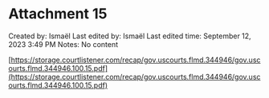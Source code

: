 # Attachment 15

Created by: Ismaël 
Last edited by: Ismaël 
Last edited time: September 12, 2023 3:49 PM
Notes: No content

[https://storage.courtlistener.com/recap/gov.uscourts.flmd.344946/gov.uscourts.flmd.344946.100.15.pdf](https://storage.courtlistener.com/recap/gov.uscourts.flmd.344946/gov.uscourts.flmd.344946.100.15.pdf)